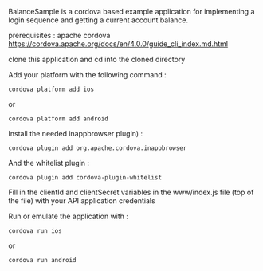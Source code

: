 BalanceSample is a cordova based example application for implementing a login sequence and getting a current account balance.

prerequisites :
apache cordova
https://cordova.apache.org/docs/en/4.0.0/guide_cli_index.md.html

clone this application and cd into the cloned directory

Add your platform with the following command :

<pre><code>cordova platform add ios</code></pre>
or
<pre><code>cordova platform add android</code></pre>

Install the needed inappbrowser plugin) :

<pre><code>cordova plugin add org.apache.cordova.inappbrowser</code></pre>

And the whitelist plugin :

<pre><code>cordova plugin add cordova-plugin-whitelist</code></pre>

Fill in the clientId and clientSecret variables in the www/index.js file (top of the file) with your API application credentials

Run or emulate the application with :

<pre><code>cordova run ios</code></pre>
or
<pre><code>cordova run android</code></pre>
